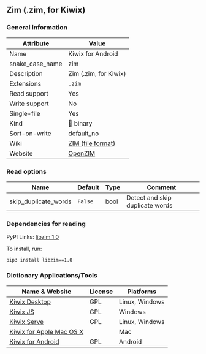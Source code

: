 ## Zim (.zim, for Kiwix)

### General Information

| Attribute       | Value                                                                  |
| --------------- | ---------------------------------------------------------------------- |
| Name            | Kiwix for Android                                                      |
| snake_case_name | zim                                                                    |
| Description     | Zim (.zim, for Kiwix)                                                  |
| Extensions      | `.zim`                                                                 |
| Read support    | Yes                                                                    |
| Write support   | No                                                                     |
| Single-file     | Yes                                                                    |
| Kind            | 🔢 binary                                                               |
| Sort-on-write   | default_no                                                             |
| Wiki            | [ZIM (file format)](<https://en.wikipedia.org/wiki/ZIM_(file_format)>) |
| Website         | [OpenZIM](https://wiki.openzim.org/wiki/OpenZIM)                       |

### Read options

| Name                 | Default | Type | Comment                         |
| -------------------- | ------- | ---- | ------------------------------- |
| skip_duplicate_words | `False` | bool | Detect and skip duplicate words |

### Dependencies for reading

PyPI Links: [libzim 1.0](https://pypi.org/project/libzim/1.0)

To install, run:

```
pip3 install libzim==1.0
```


### Dictionary Applications/Tools

| Name & Website                                              | License | Platforms      |
| ----------------------------------------------------------- | ------- | -------------- |
| [Kiwix Desktop](https://github.com/kiwix/kiwix-desktop)     | GPL     | Linux, Windows |
| [Kiwix JS](https://github.com/kiwix/kiwix-js)               | GPL     | Windows        |
| [Kiwix Serve](https://github.com/kiwix/kiwix-tools)         | GPL     | Linux, Windows |
| [Kiwix for Apple Mac OS X](macos.kiwix.org)                 |         | Mac            |
| [Kiwix for Android](https://github.com/kiwix/kiwix-android) | GPL     | Android        |
